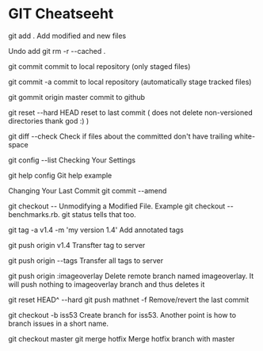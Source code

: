 GIT Cheatseeht
==============

git add .
Add modified and new files

Undo add
git rm -r --cached .

git commit
commit to local repository (only staged files)

git commit -a
commit to local repository (automatically stage tracked files)

git gommit origin master
commit to github

git reset --hard HEAD
reset to last commit ( does not delete non-versioned directories thank god :) )

git diff --check
Check if files about the committed don't have trailing white-space

git config --list
Checking Your Settings

git help config
Git help example

Changing Your Last Commit
git commit --amend

git checkout -- <file>
Unmodifying a Modified File. Example git checkout -- benchmarks.rb. git status tells that too.

git tag -a v1.4 -m 'my version 1.4'
Add annotated tags

git push origin v1.4
Transfter tag to server

git push origin --tags
Transfer all tags to server

git push origin :imageoverlay
Delete remote branch named imageoverlay. It will push nothing to imageoverlay branch and thus deletes it

git reset HEAD^ --hard
git push mathnet -f
Remove/revert the last commit

git checkout -b iss53
Create branch for iss53. Another point is how to branch issues in a short name.

git checkout master
git merge hotfix
Merge hotfix branch with master